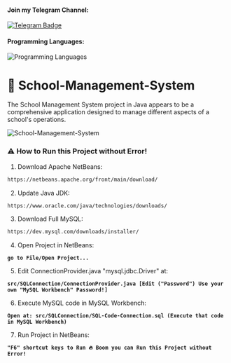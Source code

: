 #### Join my Telegram Channel:
<div id="badges">
    <a href="https://t.me/vicheapost">
    <img src="https://img.shields.io/badge/Telegram-2CA5E0?style=flat-squeare&logo=telegram&logoColor=white" alt="Telegram Badge"/>
</a>
</div>

#### Programming Languages: 
![Programming Languages](https://skillicons.dev/icons?i=java,mysql&theme=light)

# 🏫 School-Management-System

The School Management System project in Java appears to be a comprehensive application designed to manage different aspects of a school's operations.

![School-Management-System](https://github.com/user-attachments/assets/54afaa7f-ffee-4540-ac9f-ca88f4aec79b)

### ⚠️ How to Run this Project without Error! 

1. Download Apache NetBeans:
```bash
https://netbeans.apache.org/front/main/download/
```
2. Update Java JDK:
```bash
https://www.oracle.com/java/technologies/downloads/
```
3. Download Full MySQL:
```bash
https://dev.mysql.com/downloads/installer/
```
4. Open Project in NetBeans:

**` go to File/Open Project... `**

5. Edit ConnectionProvider.java "mysql.jdbc.Driver" at:

**` src/SQLConnection/ConnectionProvider.java [Edit ("Password") Use your own "MySQL Workbench" Password!] `**

6. Execute MySQL code in MySQL Workbench:

**` Open at: src/SQLConnection/SQL-Code-Connection.sql (Execute that code in MySQL Workbench) `**

7. Run Project in NetBeans:

**` "F6" shortcut keys to Run 🔥 Boom you can Run this Project without Error! `**


